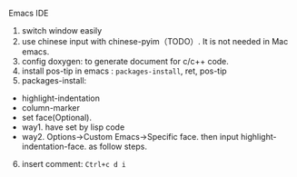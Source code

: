 Emacs IDE

1. switch window easily
2. use chinese input with chinese-pyim（TODO）. It is not needed in Mac emacs.
3. config doxygen: to generate document for c/c++ code.
4. install pos-tip in emacs : `packages-install`, ret, pos-tip
5. packages-install:
 * highlight-indentation
 * column-marker
 * set face(Optional).
  * way1. have set by lisp code
  * way2. Options->Custom Emacs->Specific face. then input highlight-indentation-face. as follow steps.
6. insert comment: `Ctrl+c d i`


